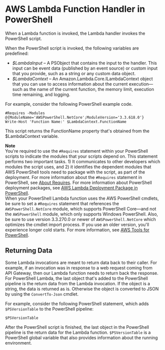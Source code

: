 # AWS Lambda Function Handler in PowerShell<a name="powershell-handler"></a>

When a Lambda function is invoked, the Lambda handler invokes the PowerShell script\.

When the PowerShell script is invoked, the following variables are predefined:
+  *$LambdaInput* – A PSObject that contains the input to the handler\. This input can be event data \(published by an event source\) or custom input that you provide, such as a string or any custom data object\. 
+  *$LambdaContext* – An Amazon\.Lambda\.Core\.ILambdaContext object that you can use to access information about the current execution—such as the name of the current function, the memory limit, execution time remaining, and logging\. 

For example, consider the following PowerShell example code\.

```
#Requires -Modules @{ModuleName='AWSPowerShell.NetCore';ModuleVersion='3.3.618.0'}
Write-Host 'Function Name:' $LambdaContext.FunctionName
```

This script returns the FunctionName property that's obtained from the $LambdaContext variable\.

**Note**  
You're required to use the `#Requires` statement within your PowerShell scripts to indicate the modules that your scripts depend on\. This statement performs two important tasks\. 1\) It communicates to other developers which modules the script uses, and 2\) it identifies the dependent modules that AWS PowerShell tools need to package with the script, as part of the deployment\. For more information about the `#Requires` statement in PowerShell, see [ About Requires](https://docs.microsoft.com/en-us/powershell/module/microsoft.powershell.core/about/about_requires?view=powershell-6)\. For more information about PowerShell deployment packages, see [AWS Lambda Deployment Package in PowerShell](powershell-package.md)\.  
When your PowerShell Lambda function uses the AWS PowerShell cmdlets, be sure to set a `#Requires` statement that references the `AWSPowerShell.NetCore` module, which supports PowerShell Core—and not the `AWSPowerShell` module, which only supports Windows PowerShell\. Also, be sure to use version 3\.3\.270\.0 or newer of `AWSPowerShell.NetCore` which optimizes the cmdlet import process\. If you use an older version, you'll experience longer cold starts\. For more information, see [ AWS Tools for PowerShell](https://aws.amazon.com/documentation/powershell/?id=docs_gateway)\.

## Returning Data<a name="powershell-handler-output"></a>

Some Lambda invocations are meant to return data back to their caller\. For example, if an invocation was in response to a web request coming from API Gateway, then our Lambda function needs to return back the response\. For PowerShell Lambda, the last object that's added to the PowerShell pipeline is the return data from the Lambda invocation\. If the object is a string, the data is returned as is\. Otherwise the object is converted to JSON by using the `ConvertTo-Json` cmdlet\.

For example, consider the following PowerShell statement, which adds `$PSVersionTable` to the PowerShell pipeline:

```
$PSVersionTable
```

After the PowerShell script is finished, the last object in the PowerShell pipeline is the return data for the Lambda function\. `$PSVersionTable` is a PowerShell global variable that also provides information about the running environment\.